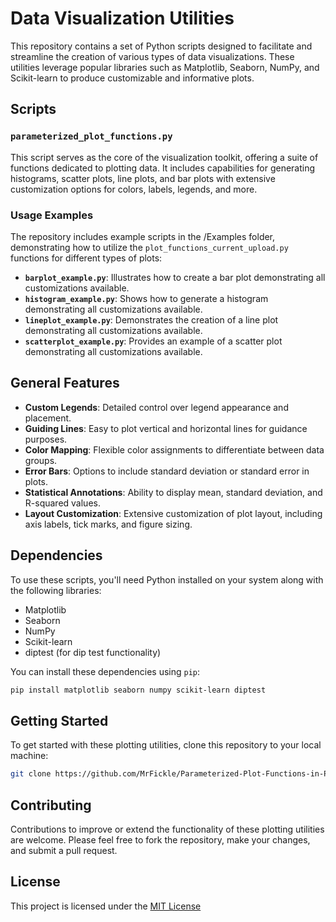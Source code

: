 # Data Visualization Utilities

This repository contains a set of Python scripts designed to facilitate and streamline the creation of various types of data visualizations. These utilities leverage popular libraries such as Matplotlib, Seaborn, NumPy, and Scikit-learn to produce customizable and informative plots.

## Scripts

### `parameterized_plot_functions.py`

This script serves as the core of the visualization toolkit, offering a suite of functions dedicated to plotting data. It includes capabilities for generating histograms, scatter plots, line plots, and bar plots with extensive customization options for colors, labels, legends, and more.

### Usage Examples

The repository includes example scripts in the /Examples folder, demonstrating how to utilize the `plot_functions_current_upload.py` functions for different types of plots:

- **`barplot_example.py`**: Illustrates how to create a bar plot demonstrating all customizations available.
- **`histogram_example.py`**: Shows how to generate a histogram demonstrating all customizations available.
- **`lineplot_example.py`**: Demonstrates the creation of a line plot demonstrating all customizations available.
- **`scatterplot_example.py`**: Provides an example of a scatter plot demonstrating all customizations available.

## General Features

- **Custom Legends**: Detailed control over legend appearance and placement.
- **Guiding Lines**: Easy to plot vertical and horizontal lines for guidance purposes.
- **Color Mapping**: Flexible color assignments to differentiate between data groups.
- **Error Bars**: Options to include standard deviation or standard error in plots.
- **Statistical Annotations**: Ability to display mean, standard deviation, and R-squared values.
- **Layout Customization**: Extensive customization of plot layout, including axis labels, tick marks, and figure sizing.

## Dependencies

To use these scripts, you'll need Python installed on your system along with the following libraries:

- Matplotlib
- Seaborn
- NumPy
- Scikit-learn
- diptest (for dip test functionality)

You can install these dependencies using `pip`:

```sh
pip install matplotlib seaborn numpy scikit-learn diptest
```

## Getting Started

To get started with these plotting utilities, clone this repository to your local machine:

```sh
git clone https://github.com/MrFickle/Parameterized-Plot-Functions-in-Python.git
```

## Contributing
Contributions to improve or extend the functionality of these plotting utilities are welcome. Please feel free to fork 
the repository, make your changes, and submit a pull request.

## License
This project is licensed under the [MIT License](LICENSE)